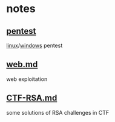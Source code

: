 # notes

## [pentest](https://github.com/wh00am1/notes/tree/master/pentest)
 [linux](https://github.com/wh00am1/notes/tree/master/pentest/linux.md)/[windows](https://github.com/wh00am1/notes/tree/master/pentest/windows.md) pentest
## [web.md](https://github.com/wh00am1/notes/tree/master/web.md)
 web exploitation
 
## [CTF-RSA.md](https://github.com/wh00am1/notes/tree/master/CTF-RSA.md)
some solutions of RSA challenges in CTF



